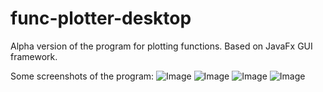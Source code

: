 # func-plotter-desktop

Alpha version of the program for plotting functions.
Based on JavaFx GUI framework.

Some screenshots of the program:
![Image](https://i.imgur.com/W9FryYC.png)
![Image](https://i.imgur.com/mTj6Tzl.png)
![Image](https://i.imgur.com/CMDBWgY.png)
![Image](https://i.imgur.com/14z2Xyi.png)
